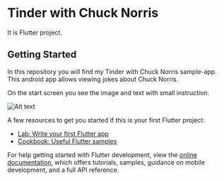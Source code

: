 # Tinder with Chuck Norris

It is Flutter project.

## Getting Started

In this repository you will find my Tinder with Chuck Norris sample-app. This android app allows
viewing jokes about Chuck Norris.

On the start screen you see the image and text with small instruction.

![Alt text](https://assets.digitalocean.com/articles/alligator/boo.svg "a title")

A few resources to get you started if this is your first Flutter project:

- [Lab: Write your first Flutter app](https://docs.flutter.dev/get-started/codelab)
- [Cookbook: Useful Flutter samples](https://docs.flutter.dev/cookbook)

For help getting started with Flutter development, view the
[online documentation](https://docs.flutter.dev/), which offers tutorials, samples, guidance on
mobile development, and a full API reference.
